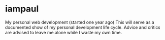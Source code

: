# iampaul
My personal web development (started one year ago) This will serve as a documented show of my personal development life cycle. Advice and critics are advised to leave me alone while I waste my own time.
